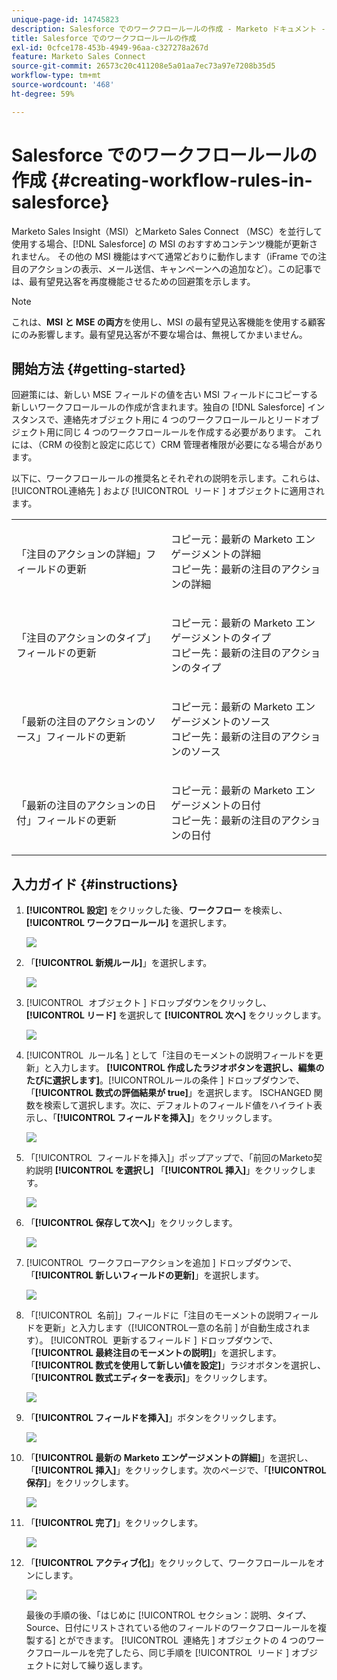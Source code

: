 ```yaml
---
unique-page-id: 14745823
description: Salesforce でのワークフロールールの作成 - Marketo ドキュメント - 製品ドキュメント
title: Salesforce でのワークフロールールの作成
exl-id: 0cfce178-453b-4949-96aa-c327278a267d
feature: Marketo Sales Connect
source-git-commit: 26573c20c411208e5a01aa7ec73a97e7208b35d5
workflow-type: tm+mt
source-wordcount: '468'
ht-degree: 59%

---
```


# Salesforce でのワークフロールールの作成 {#creating-workflow-rules-in-salesforce}

Marketo Sales Insight（MSI）とMarketo Sales Connect （MSC）を並行して使用する場合、[!DNL Salesforce] の MSI のおすすめコンテンツ機能が更新されません。 その他の MSI 機能はすべて通常どおりに動作します（iFrame での注目のアクションの表示、メール送信、キャンペーンへの追加など）。この記事では、最有望見込客を再度機能させるための回避策を示します。

>[!NOTE]
>
>これは、**MSI と MSE の両方**&#x200B;を使用し、MSI の最有望見込客機能を使用する顧客にのみ影響します。最有望見込客が不要な場合は、無視してかまいません。

## 開始方法 {#getting-started}

回避策には、新しい MSE フィールドの値を古い MSI フィールドにコピーする新しいワークフロールールの作成が含まれます。独自の [!DNL Salesforce] インスタンスで、連絡先オブジェクト用に 4 つのワークフロールールとリードオブジェクト用に同じ 4 つのワークフロールールを作成する必要があります。 これには、（CRM の役割と設定に応じて）CRM 管理者権限が必要になる場合があります。

以下に、ワークフロールールの推奨名とそれぞれの説明を示します。これらは、[!UICONTROL &#x200B; 連絡先 &#x200B;] および [!UICONTROL &#x200B; リード &#x200B;] オブジェクトに適用されます。

<table>
 <colgroup>
  <col>
  <col>
 </colgroup>
 <tbody>
  <tr>
   <td>「注目のアクションの詳細」フィールドの更新</td>
   <td><p>コピー元：最新の Marketo エンゲージメントの詳細<br>コピー先：最新の注目のアクションの詳細</p></td>
  </tr>
  <tr>
   <td>「注目のアクションのタイプ」フィールドの更新</td>
   <td><p>コピー元：最新の Marketo エンゲージメントのタイプ<br>コピー先：最新の注目のアクションのタイプ</p></td>
  </tr>
  <tr>
   <td>「最新の注目のアクションのソース」フィールドの更新</td>
   <td><p>コピー元：最新の Marketo エンゲージメントのソース<br>コピー先：最新の注目のアクションのソース</p></td>
  </tr>
  <tr>
   <td>「最新の注目のアクションの日付」フィールドの更新</td>
   <td><p>コピー元：最新の Marketo エンゲージメントの日付<br>コピー先：最新の注目のアクションの日付</p></td>
  </tr>
 </tbody>
</table>

## 入力ガイド {#instructions}

1. **[!UICONTROL 設定]** をクリックした後、**ワークフロー** を検索し、**[!UICONTROL ワークフロールール]** を選択します。

   ![](assets/one-1.png)

1. 「**[!UICONTROL 新規ルール]**」を選択します。

   ![](assets/two-1.png)

1. [!UICONTROL &#x200B; オブジェクト &#x200B;] ドロップダウンをクリックし、**[!UICONTROL リード]** を選択して **[!UICONTROL 次へ]** をクリックします。

   ![](assets/three-1.png)

1. [!UICONTROL &#x200B; ルール名 &#x200B;] として「注目のモーメントの説明フィールドを更新」と入力します。 **[!UICONTROL 作成したラジオボタンを選択し、編集のたびに選択します]**。[!UICONTROL &#x200B; ルールの条件 &#x200B;] ドロップダウンで、「**[!UICONTROL 数式の評価結果が true]**」を選択します。 ISCHANGED 関数を検索して選択します。次に、デフォルトのフィールド値をハイライト表示し、「**[!UICONTROL フィールドを挿入]**」をクリックします。

   ![](assets/four-1.png)

1. 「[!UICONTROL &#x200B; フィールドを挿入 &#x200B;]」ポップアップで、「前回のMarketo契約説明 **[!UICONTROL を選択し]** 「**[!UICONTROL 挿入]**」をクリックします。

   ![](assets/five-1.png)

1. 「**[!UICONTROL 保存して次へ]**」をクリックします。

   ![](assets/6.png)

1. [!UICONTROL &#x200B; ワークフローアクションを追加 &#x200B;] ドロップダウンで、「**[!UICONTROL 新しいフィールドの更新]**」を選択します。

   ![](assets/seven.png)

1. 「[!UICONTROL &#x200B; 名前 &#x200B;]」フィールドに「注目のモーメントの説明フィールドを更新」と入力します（[!UICONTROL &#x200B; 一意の名前 &#x200B;] が自動生成されます）。 [!UICONTROL &#x200B; 更新するフィールド &#x200B;] ドロップダウンで、「**[!UICONTROL 最終注目のモーメントの説明]**」を選択します。 「**[!UICONTROL 数式を使用して新しい値を設定]**」ラジオボタンを選択し、「**[!UICONTROL 数式エディターを表示]**」をクリックします。

   ![](assets/eight.png)

1. 「**[!UICONTROL フィールドを挿入]**」ボタンをクリックします。

   ![](assets/9a.png)

1. 「**[!UICONTROL 最新の Marketo エンゲージメントの詳細]**」を選択し、「**[!UICONTROL 挿入]**」をクリックします。次のページで、「**[!UICONTROL 保存]**」をクリックします。

   ![](assets/nine.png)

1. 「**[!UICONTROL 完了]**」をクリックします。

   ![](assets/twelve.png)

1. 「**[!UICONTROL アクティブ化]**」をクリックして、ワークフロールールをオンにします。

   ![](assets/thirteen.png)

   最後の手順の後、「はじめに [!UICONTROL &#x200B; セクション：説明、タイプ、Source、日付にリストされている他のフィールドのワークフロールールを複製する &#x200B;] とができます。 [!UICONTROL &#x200B; 連絡先 &#x200B;] オブジェクトの 4 つのワークフロールールを完了したら、同じ手順を [!UICONTROL &#x200B; リード &#x200B;] オブジェクトに対して繰り返します。
